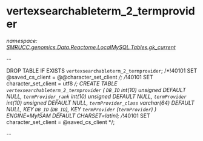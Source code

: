 ﻿# vertexsearchableterm_2_termprovider
_namespace: [SMRUCC.genomics.Data.Reactome.LocalMySQL.Tables.gk_current](./index.md)_

--
 
 DROP TABLE IF EXISTS `vertexsearchableterm_2_termprovider`;
 /*!40101 SET @saved_cs_client = @@character_set_client */;
 /*!40101 SET character_set_client = utf8 */;
 CREATE TABLE `vertexsearchableterm_2_termprovider` (
 `DB_ID` int(10) unsigned DEFAULT NULL,
 `termProvider_rank` int(10) unsigned DEFAULT NULL,
 `termProvider` int(10) unsigned DEFAULT NULL,
 `termProvider_class` varchar(64) DEFAULT NULL,
 KEY `DB_ID` (`DB_ID`),
 KEY `termProvider` (`termProvider`)
 ) ENGINE=MyISAM DEFAULT CHARSET=latin1;
 /*!40101 SET character_set_client = @saved_cs_client */;
 
 --




